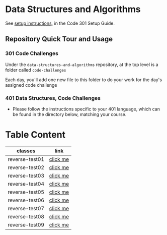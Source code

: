 # Data Structures and Algorithms

See [setup instructions](https://codefellows.github.io/setup-guide/code-301/3-code-challenges), in the Code 301 Setup Guide.

## Repository Quick Tour and Usage

### 301 Code Challenges

Under the `data-structures-and-algorithms` repository, at the top level is a folder called `code-challenges`

Each day, you'll add one new file to this folder to do your work for the day's assigned code challenge

### 401 Data Structures, Code Challenges

- Please follow the instructions specific to your 401 language, which can be found in the directory below, matching your course.


# Table Content 

classes   |    link
------------- | -------------
reverse-test01  | [click me](https://github.com/ahmad-arman/data-structures-and-algorithms/blob/array-reverse/code-challenge-401/class-01/README.md)
reverse-test02  | [click me]()
reverse-test03  | [click me]()
reverse-test04  | [click me]()
reverse-test05  | [click me]()
reverse-test06  | [click me]()
reverse-test07  | [click me]()
reverse-test08  | [click me]()
reverse-test09  | [click me]()


